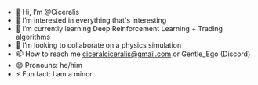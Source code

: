- 👋 Hi, I’m @Ciceralis
- 👀 I’m interested in everything that's interesting
- 🌱 I’m currently learning Deep Reinforcement Learning + Trading algorithms
- 💞️ I’m looking to collaborate on a physics simulation
- 📫 How to reach me ciceralciceralis@gmail.com or Gentle_Ego (Discord)
- 😄 Pronouns: he/him
- ⚡ Fun fact: I am a minor

<!---
Ciceralis/Ciceralis is a ✨ special ✨ repository because its `README.md` (this file) appears on your GitHub profile.
You can click the Preview link to take a look at your changes.
--->
